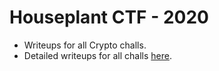 # Houseplant CTF - 2020
* Writeups for all Crypto challs.
* Detailed writeups for all challs [here](https://www.zsquare.org/post/houseplant-ctf-2020-crypto-writeups).

